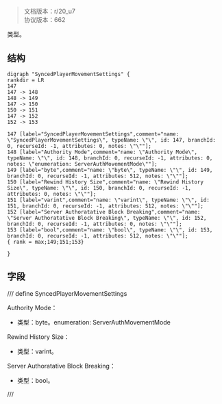 # <!-- md:samp SyncedPlayerMovementSettings -->

> 文档版本：r/20_u7<br/>协议版本：662

<!-- md:samp SyncedPlayerMovementSettings -->类型。

## 结构

```viz
digraph "SyncedPlayerMovementSettings" {
rankdir = LR
147
147 -> 148
148 -> 149
147 -> 150
150 -> 151
147 -> 152
152 -> 153

147 [label="SyncedPlayerMovementSettings",comment="name: \"SyncedPlayerMovementSettings\", typeName: \"\", id: 147, branchId: 0, recurseId: -1, attributes: 0, notes: \"\""];
148 [label="Authority Mode",comment="name: \"Authority Mode\", typeName: \"\", id: 148, branchId: 0, recurseId: -1, attributes: 0, notes: \"enumeration: ServerAuthMovementMode\""];
149 [label="byte",comment="name: \"byte\", typeName: \"\", id: 149, branchId: 0, recurseId: -1, attributes: 512, notes: \"\""];
150 [label="Rewind History Size",comment="name: \"Rewind History Size\", typeName: \"\", id: 150, branchId: 0, recurseId: -1, attributes: 0, notes: \"\""];
151 [label="varint",comment="name: \"varint\", typeName: \"\", id: 151, branchId: 0, recurseId: -1, attributes: 512, notes: \"\""];
152 [label="Server Authoratative Block Breaking",comment="name: \"Server Authoratative Block Breaking\", typeName: \"\", id: 152, branchId: 0, recurseId: -1, attributes: 0, notes: \"\""];
153 [label="bool",comment="name: \"bool\", typeName: \"\", id: 153, branchId: 0, recurseId: -1, attributes: 512, notes: \"\""];
{ rank = max;149;151;153}

}

```

## 字段

/// define
SyncedPlayerMovementSettings

Authority Mode：<!-- md:samp byte -->

- 类型：byte。enumeration: ServerAuthMovementMode

Rewind History Size：<!-- md:samp varint -->

- 类型：varint。

Server Authoratative Block Breaking：<!-- md:samp bool -->

- 类型：bool。


///

